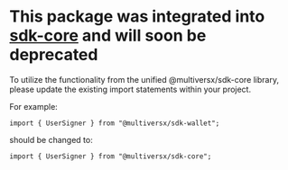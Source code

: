 # This package was integrated into [sdk-core](https://www.npmjs.com/package/@multiversx/sdk-core) and will soon be deprecated
To utilize the functionality from the unified @multiversx/sdk-core library, please update the existing import statements within your project.

For example:
``` 
import { UserSigner } from "@multiversx/sdk-wallet";
```
should be changed to:
```
import { UserSigner } from "@multiversx/sdk-core";

```
